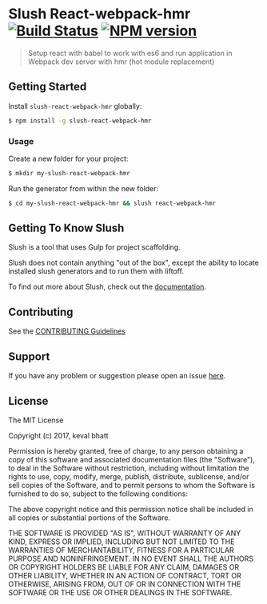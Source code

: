 # Slush React-webpack-hmr [![Build Status](https://secure.travis-ci.org/kevalbhatt/slush-react-webpack-hmr.png?branch=master)](https://travis-ci.org/kevalbhatt/slush-react-webpack-hmr) [![NPM version](https://badge-me.herokuapp.com/api/npm/slush-react-webpack-hmr.png)](http://badges.enytc.com/for/npm/slush-react-webpack-hmr)

> Setup react with babel to work with es6 and run application in Webpack dev server with hmr (hot module replacement)


## Getting Started

Install `slush-react-webpack-hmr` globally:

```bash
$ npm install -g slush-react-webpack-hmr
```

### Usage

Create a new folder for your project:

```bash
$ mkdir my-slush-react-webpack-hmr
```

Run the generator from within the new folder:

```bash
$ cd my-slush-react-webpack-hmr && slush react-webpack-hmr
```

## Getting To Know Slush

Slush is a tool that uses Gulp for project scaffolding.

Slush does not contain anything "out of the box", except the ability to locate installed slush generators and to run them with liftoff.

To find out more about Slush, check out the [documentation](https://github.com/slushjs/slush).

## Contributing

See the [CONTRIBUTING Guidelines](https://github.com/kevalbhatt/slush-react-webpack-hmr/blob/master/CONTRIBUTING.md)

## Support
If you have any problem or suggestion please open an issue [here](https://github.com/kevalbhatt/slush-react-webpack-hmr/issues).

## License 

The MIT License

Copyright (c) 2017, keval bhatt

Permission is hereby granted, free of charge, to any person
obtaining a copy of this software and associated documentation
files (the "Software"), to deal in the Software without
restriction, including without limitation the rights to use,
copy, modify, merge, publish, distribute, sublicense, and/or sell
copies of the Software, and to permit persons to whom the
Software is furnished to do so, subject to the following
conditions:

The above copyright notice and this permission notice shall be
included in all copies or substantial portions of the Software.

THE SOFTWARE IS PROVIDED "AS IS", WITHOUT WARRANTY OF ANY KIND,
EXPRESS OR IMPLIED, INCLUDING BUT NOT LIMITED TO THE WARRANTIES
OF MERCHANTABILITY, FITNESS FOR A PARTICULAR PURPOSE AND
NONINFRINGEMENT. IN NO EVENT SHALL THE AUTHORS OR COPYRIGHT
HOLDERS BE LIABLE FOR ANY CLAIM, DAMAGES OR OTHER LIABILITY,
WHETHER IN AN ACTION OF CONTRACT, TORT OR OTHERWISE, ARISING
FROM, OUT OF OR IN CONNECTION WITH THE SOFTWARE OR THE USE OR
OTHER DEALINGS IN THE SOFTWARE.

